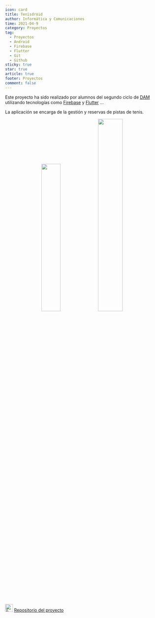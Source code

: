 ```yaml
---
icon: card
title: Tenisdroid
author: Informática y Comunicaciones
time: 2021-04-9
category: Proyectos
tag:
  - Proyectos
  - Android
  - Firebase
  - Flutter
  - Git
  - Github
sticky: true
star: true
article: true
footer: Proyectos
comment: false
---
```


Este proyecto ha sido realizado por alumnos del segundo ciclo de [DAM](/fp_reglada/dam/) utilizando tecnologías como [Firebase](https://firebase.google.com/) y [Flutter](https://flutter.dev/) ...

La aplicación se encarga de la gestión y reservas de pistas de tenis. 

<p style="text-align:center;">
  <img src="/assets/img/proyectos/tenisdroid.jpg" width="35%"/>
  <img src="/assets/img/proyectos/tenisdroid_2.jpg" width="40%"/>
</p>

<img alt="Repositorio" src="/assets/icon/github-logo.png" width="25px"/> [ Repositorio del proyecto](https://github.com/CIFP-Virgen-de-Gracia/proyecto_final)
<!-- more -->